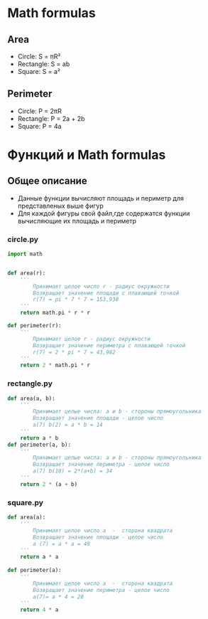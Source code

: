 # Math formulas
## Area
- Circle: S = πR²
- Rectangle: S = ab 
- Square: S = a² 

## Perimeter
- Circle: P = 2πR
- Rectangle: P = 2a + 2b
- Square: P = 4a

# Функций и Math formulas

## Общее описание
- Данные функции вычисляют площадь и периметр для представленых выше фигур
- Для каждой фигуры свой файл,где содержатся функции вычисляющие
их площадь и периметр

### circle.py
``` python 
import math


def area(r):
    '''
        Принимает целое число r - радиус окружности
        Возвращает значение площади с плавающей точкой
        r(7) = pi * 7 * 7 = 153,938
    '''
    return math.pi * r * r

def perimeter(r):
    '''
        Принимает целое r - радиус окружности
        Возвращает значение периметра с плавающей точкой
        r(7) = 2 * pi * 7 = 43,982
    '''
    return 2 * math.pi * r
```
### rectangle.py
``` python
def area(a, b):
    '''
        Принимает целые числа: a и b - стороны прямоугольника
        Возвращает значение площади - целое число
        a(7) b(2) = a * b = 14
    '''
    return a * b
def perimeter(a, b):
    '''
        Принимает целые числа: a и b - стороны прямоугольника
        Возвращает значение периметра - целое число
        a(7) b(10) = 2*(a+b) = 34
    '''
    return 2 * (a + b)
```
### square.py
``` python
def area(a):
    '''
        Принимает целое число a  -  сторона квадрата
        Возвращает значение площади - целое число
        a (7) = a * a = 49
    '''
    return a * a
    
def perimeter(a):
    '''
        Принимает целое число a  -  сторона квадрата
        Возвращает значение периметра - целое число
        a(7)= a * 4 = 28
    '''
    return 4 * a
```